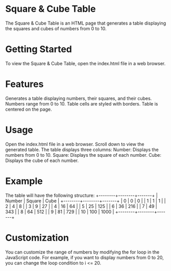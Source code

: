 # Square & Cube Table
  The Square & Cube Table is an HTML page that generates a table displaying the squares and cubes of numbers from 0 to 10.

# Getting Started
  To view the Square & Cube Table, open the index.html file in a web browser.

# Features
  Generates a table displaying numbers, their squares, and their cubes.
  Numbers range from 0 to 10.
  Table cells are styled with borders.
  Table is centered on the page.

# Usage
  Open the index.html file in a web browser.
  Scroll down to view the generated table.
  The table displays three columns:
  Number: Displays the numbers from 0 to 10.
  Square: Displays the square of each number.
  Cube: Displays the cube of each number.

# Example
The table will have the following structure:
+--------+--------+-------+
| Number | Square | Cube  |
+--------+--------+-------+
|   0    |   0    |   0   |
|   1    |   1    |   1   |
|   2    |   4    |   8   |
|   3    |   9    |  27   |
|   4    |  16    |  64   |
|   5    |  25    | 125   |
|   6    |  36    | 216   |
|   7    |  49    | 343   |
|   8    |  64    | 512   |
|   9    |  81    | 729   |
|   10   |  100   | 1000  |
+--------+--------+-------+

# Customization
  You can customize the range of numbers by modifying the for loop in the JavaScript code. For example, if you want to display numbers    from 0 to 20, you can change the loop condition to i <= 20.


